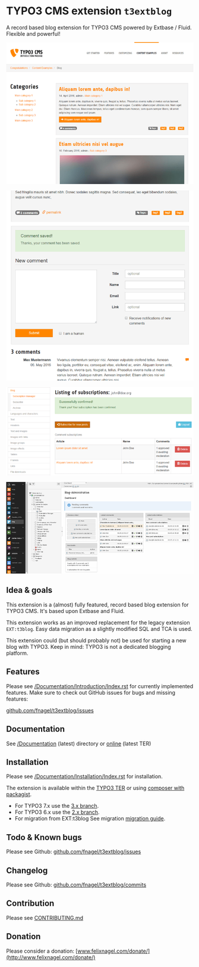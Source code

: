 # TYPO3 CMS extension `t3extblog`

A record based blog extension for TYPO3 CMS powered by Extbase / Fluid. Flexible and powerful!


![Frontend: list view](./Documentation/Images/AdministratorManual/blogsystem.png)

![Frontend: post detail -> comment setion](./Documentation/Images/Screenshots/comment.png)

![Frontend: subscription manager](./Documentation/Images/AdministratorManual/subscription-manager.png)

![Backend module: dashboard](./Documentation/Images/Screenshots/dashboard.png)


## Idea & goals

This extension is a (almost) fully featured, record based blog extension for TYPO3 CMS. 
It's based upon Extbase and Fluid.

This extension works as an improved replacement for the legacy extension `EXT:t3blog`.
Easy data migration as a slightly modified SQL and TCA is used.

This extension could (but should probably not) be used for starting a new blog with TYPO3.
Keep in mind: TYPO3 is not a dedicated blogging platform.


## Features

Please see [/Documentation/Introduction/Index.rst](Documentation/Introduction/Index.rst) for currently implemented features.
Make sure to check out GitHub issues for bugs and missing features:

[github.com/fnagel/t3extblog/issues](https://github.com/fnagel/t3extblog/issues)



## Documentation

See [/Documentation](Documentation) (latest) directory or [online](http://docs.typo3.org/typo3cms/extensions/t3extblog/) (latest TER)


## Installation

Please see [/Documentation/Installation/Index.rst](Documentation/Installation/Index.rst) for installation.

The extension is available within the [TYPO3 TER](https://extensions.typo3.org/extension/t3extblog/) 
or using [composer with packagist](https://packagist.org/packages/felixnagel/t3extblog).

* For TYPO3 7.x use the [3.x branch](https://github.com/fnagel/t3extblog/tree/3.x).
* For TYPO3 6.x use the [2.x branch](https://github.com/fnagel/t3extblog/tree/2.x).
* For migration from EXT:t3blog See migration [migration guide](Documentation/ReplaceT3Blog/Index.rst).


## Todo & Known bugs

Please see Github: [github.com/fnagel/t3extblog/issues](https://github.com/fnagel/t3extblog/issues)


## Changelog

Please see Github: [github.com/fnagel/t3extblog/commits](https://github.com/fnagel/t3extblog/commits)


## Contribution

Please see [CONTRIBUTING.md](CONTRIBUTING.md)


## Donation

Please consider a donation: [www.felixnagel.com/donate/](http://www.felixnagel.com/donate/)
